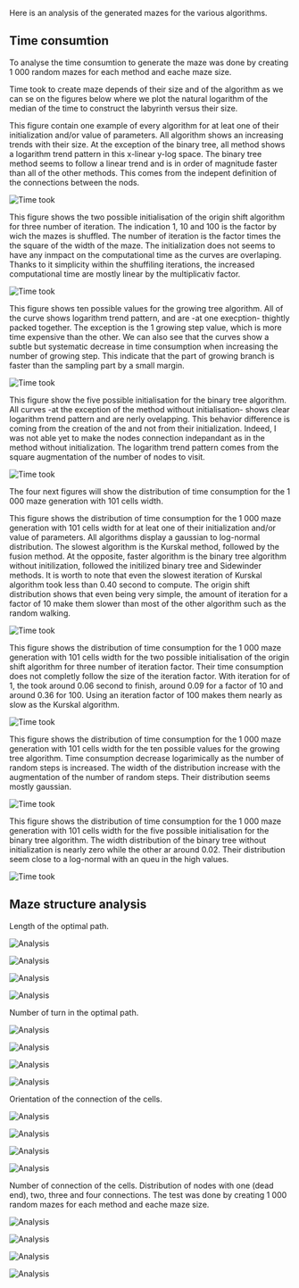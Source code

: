 Here is an analysis of the generated mazes for the various algorithms.

## Time consumtion
To analyse the time consumtion to generate the maze was done by creating 1 000 random mazes for each method and eache maze size.

Time took to create maze depends of their size and of the algorithm as we can se on the figures below where we plot the natural logarithm of the median of the time to construct the labyrinth versus their size.

This figure contain one example of every algorithm for at leat one of their initialization and/or value of parameters. All algorithm shows an increasing trends with their size. At the exception of the binary tree, all method shows a logarithm trend pattern in this x-linear y-log space. The binary tree method seems to follow a linear trend and is in order of magnitude faster than all of the other methods. This comes from the indepent definition of the connections between the nods.

![Time took](../img/log_t_evol_med_gener.png)

This figure shows the two possible initialisation of the origin shift algorithm for three number of iteration. The indication 1, 10 and 100 is the factor by wich the mazes is shuffled. The number of iteration is the factor times the the square of the width of the maze. The initialization does not seems to have any inmpact on the computational time as the curves are overlaping. Thanks to it simplicity within the shuffiling iterations, the increased computational time are mostly linear by the multiplicativ factor.

![Time took](../img/log_t_evol_med_oshift.png)

This figure shows ten possible values for the growing tree algorithm. All of the curve shows logarithm trend pattern, and are -at one execption- thightly packed together. The exception is the 1 growing step value, which is more time expensive than the other. We can also see that the curves show a subtle but systematic decrease in time consumption when increasing the number of growing step. This indicate that the part of growing branch is faster than the sampling part by a small margin.

![Time took](../img/log_t_evol_med_grower.png)

This figure show the five possible initialisation for the binary tree algorithm. All curves -at the exception of the method without initialisation- shows clear logarithm trend pattern and are nerly ovelapping. This behavior difference is coming from the creation of the and not from their initialization. Indeed, I was not able yet to make the nodes connection indepandant as in the method without initialization. The logarithm trend pattern comes from the square augmentation of the number of nodes to visit.

![Time took](../img/log_t_evol_med_bint.png)

The four next figures will show the distribution of time consumption for the 1 000 maze generation with 101 cells width.

This figure shows the distribution of time consumption for the 1 000 maze generation with 101 cells width for at leat one of their initialization and/or value of parameters. All algorithms display a gaussian to log-normal distribution. The slowest algorithm is the Kurskal method, followed by the fusion method. At the opposite, faster algorithm is the binary tree algorithm without initilization, followed the initilized binary tree and Sidewinder methods. It is worth to note that even the slowest iteration of Kurskal algorithm took less than 0.40 second to compute. The origin shift distribution shows that even being very simple, the amount of iteration for a factor of 10 make them slower than most of the other algorithm such as the random walking.

![Time took](../img/time_gene_101.png)

This figure shows the distribution of time consumption for the 1 000 maze generation with 101 cells width for the two possible initialisation of the origin shift algorithm for three number of iteration factor. Their time consumption does not completly follow the size of the iteration factor. With iteration for of 1, the took around 0.06 second to finish, around 0.09 for a factor of 10 and around 0.36 for 100. Using an iteration factor of 100 makes them nearly as slow as the Kurskal algorithm. 

![Time took](../img/time_all_oshift_101.png)

This figure shows the distribution of time consumption for the 1 000 maze generation with 101 cells width for the ten possible values for the growing tree algorithm. Time consumption decrease logarimically as the number of random steps is increased. The width of the distribution increase with the augmentation of the number of random steps. Their distribution seems mostly gaussian.

![Time took](../img/time_all_grower_101.png)

This figure shows the distribution of time consumption for the 1 000 maze generation with 101 cells width for the five possible initialisation for the binary tree algorithm. The width distribution of the binary tree without initialization is nearly zero while the other ar around 0.02. Their distribution seem close to a log-normal with an queu in the high values. 

![Time took](../img/time_all_bint_101.png)


## Maze structure analysis

Length of the optimal path.

![Analysis](../img/len_op_dstb_gen.png)

![Analysis](../img/len_op_dstb_oshift.png)

![Analysis](../img/len_op_dstb_grower.png)

![Analysis](../img/len_op_dstb_bint.png)

Number of turn in the optimal path.

![Analysis](../img/nturn_op_dstb_gen.png)

![Analysis](../img/nturn_op_dstb_oshift.png)

![Analysis](../img/nturn_op_dstb_grower.png)

![Analysis](../img/nturn_op_dstb_bint.png)

Orientation of the connection of the cells.

![Analysis](../img/connect_orient_distri_gen.png)

![Analysis](../img/connect_orient_distri_oshift.png)

![Analysis](../img/connect_orient_distri_grower.png)

![Analysis](../img/connect_orient_distri_bint.png)

Number of connection of the cells.
Distribution of nodes with one (dead end), two, three and four connections. The test was done by creating 1 000 random mazes for each method and eache maze size.

![Analysis](../img/connect_numb_distri_gen.png)

![Analysis](../img/connect_numb_distri_oshift.png)

![Analysis](../img/connect_numb_distri_grower.png)

![Analysis](../img/connect_numb_distri_bint.png)


